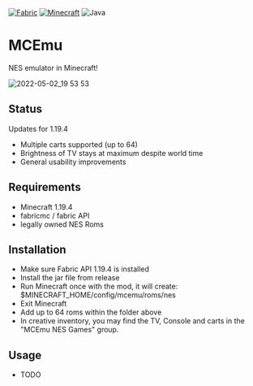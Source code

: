 [![Fabric](https://img.shields.io/badge/Mod_Loader-Fabric-blue)](https://fabricmc.net/)
[![Minecraft](https://img.shields.io/badge/Minecraft-1.19.4-green)](https://www.minecraft.net/)
![Java](https://img.shields.io/badge/Java-17-b07219)

# MCEmu

NES emulator in Minecraft!

![2022-05-02_19 53 53](https://user-images.githubusercontent.com/493908/166223486-5f2ee0b9-7c17-422d-953b-747ba1c6beb4.png)

## Status

Updates for 1.19.4

 * Multiple carts supported (up to 64)
 * Brightness of TV stays at maximum despite world time
 * General usability improvements

## Requirements

 * Minecraft 1.19.4
 * fabricmc / fabric API
 * legally owned NES Roms

## Installation 
 * Make sure Fabric API 1.19.4 is installed
 * Install the jar file from release
 * Run Minecraft once with the mod, it will create: $MINECRAFT_HOME/config/mcemu/roms/nes
 * Exit Minecraft
 * Add up to 64 roms within the folder above
 * In creative inventory, you may find the TV, Console and carts in the "MCEmu NES Games" group.



## Usage
* TODO
